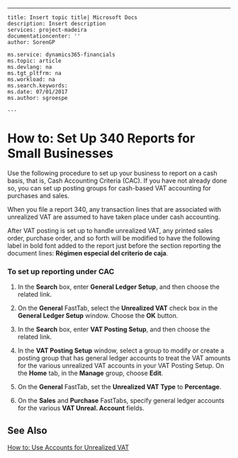 ---
    title: Insert topic title| Microsoft Docs
    description: Insert description
    services: project-madeira
    documentationcenter: ''
    author: SorenGP

    ms.service: dynamics365-financials
    ms.topic: article
    ms.devlang: na
    ms.tgt_pltfrm: na
    ms.workload: na
    ms.search.keywords:
    ms.date: 07/01/2017
    ms.author: sgroespe

    ---
# How to: Set Up 340 Reports for Small Businesses
Use the following procedure to set up your business to report on a cash basis, that is, Cash Accounting Criteria \(CAC\). If you have not already done so, you can set up posting groups for cash-based VAT accounting for purchases and sales.  
  
 When you file a report 340, any transaction lines that are associated with unrealized VAT are assumed to have taken place under cash accounting.  
  
 After VAT posting is set up to handle unrealized VAT, any printed sales order, purchase order, and so forth will be modified to have the following label in bold font added to the report just before the section reporting the document lines: **Régimen especial del criterio de caja**.  
  
### To set up reporting under CAC  
  
1.  In the **Search** box, enter **General Ledger Setup**, and then choose the related link.  
  
2.  On the **General** FastTab, select the **Unrealized VAT** check box in the **General Ledger Setup** window. Choose the **OK** button.  
  
3.  In the **Search** box, enter **VAT Posting Setup**, and then choose the related link.  
  
4.  In the **VAT Posting Setup** window, select a group to modify or create a posting group that has general ledger accounts to treat the VAT amounts for the various unrealized VAT accounts in your VAT Posting Setup. On the **Home** tab, in the **Manage** group, choose **Edit**.  
  
5.  On the **General** FastTab, set the **Unrealized VAT Type** to **Percentage**.  
  
6.  On the **Sales** and **Purchase** FastTabs, specify general ledger accounts for the various **VAT Unreal. Account** fields.  
  
## See Also  
 [How to: Use Accounts for Unrealized VAT](../FullExperience/how-to-use-accounts-for-unrealized-vat.md)